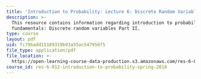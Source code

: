 ```yaml
---
title: 'Introduction to Probability: Lecture 6: Discrete Random Variables Part II'
description: >-
  This resource contains information regarding introduction to probability: The
  fundamentals: Discrete random variables Part II.
type: course
layout: pdf
uid: fc79badd15189319b93a55ac547956f5
file_type: application/pdf
file_location: >-
  https://open-learning-course-data-production.s3.amazonaws.com/res-6-012-introduction-to-probability-spring-2018/fc79badd15189319b93a55ac547956f5_MITRES_6_012S18_L06AS.pdf
course_id: res-6-012-introduction-to-probability-spring-2018
---
```

